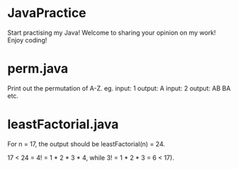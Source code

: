 # JavaPractice

Start practising my Java!
Welcome to sharing your opinion on my work!
Enjoy coding!


# perm.java
Print out the permutation of A-Z.
eg. input: 1 output: A
    input: 2 output: AB
                     BA
    etc.


# leastFactorial.java
For n = 17, the output should be
leastFactorial(n) = 24.

17 < 24 = 4! = 1 * 2 * 3 * 4, while 3! = 1 * 2 * 3 = 6 < 17).
